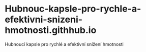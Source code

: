 # Hubnouc-kapsle-pro-rychle-a-efektivni-snizeni-hmotnosti.githhub.io
Hubnoucí kapsle pro rychlé a efektivní snížení hmotnosti
